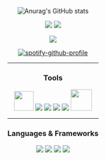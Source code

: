 <div align="center">
<div style="display: inline-block">

![Anurag's GitHub stats](https://github-readme-stats.vercel.app/api?username=dubskysteam&count_private=true&show_icons=true&theme=dark)
  
![](https://img.shields.io/badge/Server-Ubuntu%2020.04-orange?style=for-the-badge&logo=Ubuntu)
![](https://img.shields.io/badge/OS-EndeavourOS-purple?style=for-the-badge&logo=archlinux)
  
  <a href="https://gist.github.com/DubskySteam/bdc2071ded20eddf7328aa5398bbf02a">![](https://img.shields.io/badge/Shell-Power%20Shell%207%20+%20Oh%20My%20Posh-purple?style=for-the-badge&logo=oh-my-posh)
  </a>
  

  
[![spotify-github-profile](https://spotify-github-profile.vercel.app/api/view?uid=c.maas.acc&cover_image=true&theme=novatorem&bar_color=53b14f&bar_color_cover=false)](https://github.com/kittinan/spotify-github-profile)
___
<h3>Tools</h3>
<div style="display: inline-block">
  <img src="https://upload.wikimedia.org/wikipedia/commons/thumb/3/3a/Neovim-mark.svg/1200px-Neovim-mark.svg.png" style="width: 44px; height: 44px"/>
  <img src="https://img.icons8.com/color/48/000000/git.png"/>
  <img src="https://img.icons8.com/color/50/000000/travis-ci.png"/>
  <img src="https://img.icons8.com/color/48/000000/circleci.png"/>
  <img src="https://img.icons8.com/fluency/50/000000/docker.png"/>
  <img src="https://cdn.icon-icons.com/icons2/2107/PNG/512/file_type_apache_icon_130750.png" style="width: 48px; height: 48px"/>
</div>

___
<h3>Languages & Frameworks</h3>
<div style="display: inline-block">
  <img src="https://img.icons8.com/color/50/000000/java-coffee-cup-logo--v1.png"/>
  <img src="https://img.icons8.com/color/50/000000/c-programming.png"/>
  <img src="https://img.icons8.com/color/50/000000/spring-logo.png"/>
  <img src="https://img.icons8.com/color/50/000000/rust-programming-language"/>
</div>

 </div>
